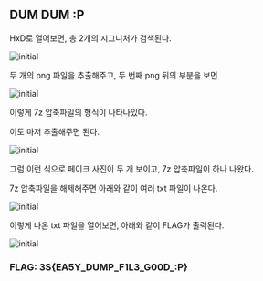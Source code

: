 ## DUM DUM :P

HxD로 열어보면, 총 2개의 시그니처가 검색된다.

![initial](https://github.com/user-attachments/assets/ff1c7893-f41b-4e0a-8793-15f89d42de9b)

두 개의 png 파일을 추출해주고, 두 번째 png 뒤의 부분을 보면

![initial](https://github.com/user-attachments/assets/3dbde6df-d565-4587-a684-341c151ca9ac)

이렇게 7z 압축파일의 형식이 나타나있다.

이도 마저 추출해주면 된다.

![initial](https://github.com/user-attachments/assets/4a88cea1-9f27-41f2-b73a-404b6fd9eddf)

그럼 이런 식으로 페이크 사진이 두 개 보이고, 7z 압축파일이 하나 나왔다.

7z 압축파일을 해제해주면 아래와 같이 여러 txt 파일이 나온다.

![initial](https://github.com/user-attachments/assets/4e4bb1ae-2ab2-4596-92f7-82c3fbc455ed)

이렇게 나온 txt 파일을 열어보면, 아래와 같이 FLAG가 출력된다.

![initial](https://github.com/user-attachments/assets/7f47a482-e823-4792-8f32-76f22fc887e5)

### FLAG: 3S{EA5Y_DUMP_F1L3_G00D_:P}
